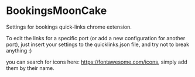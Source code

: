 # BookingsMoonCake
Settings for bookings quick-links chrome extension.

To edit the links for a specific port (or add a new configuration for another port), just insert your settings to the quicklinks.json file, and try not to break anything :)

you can search for icons here: https://fontawesome.com/icons, simply add them by their name.
